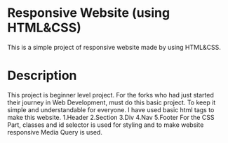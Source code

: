 # Responsive Website (using HTML&CSS)
This is a simple project of responsive website made by using HTML&CSS.
# Description
This project is beginner level project. For the forks who had just started their journey in Web Development, must do this basic project.
To keep it simple and understandable for everyone.
I have used basic html tags to make this website.
1.Header
2.Section
3.Div
4.Nav
5.Footer
For the CSS Part, classes and id selector is used for styling and to make website responsive Media Query is used.
